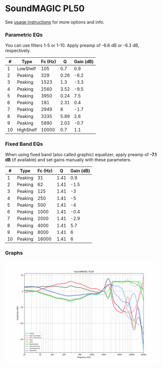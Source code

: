 # SoundMAGIC PL50
See [usage instructions](https://github.com/jaakkopasanen/AutoEq#usage) for more options and info.

### Parametric EQs
You can use filters 1-5 or 1-10. Apply preamp of -6.6 dB or -6.3 dB, respectively.

|   # | Type      |   Fc (Hz) |    Q |   Gain (dB) |
|-----|-----------|-----------|------|-------------|
|   1 | LowShelf  |       105 | 0.7  |         0.9 |
|   2 | Peaking   |       329 | 0.26 |        -6.2 |
|   3 | Peaking   |      1523 | 1.3  |        -3.3 |
|   4 | Peaking   |      2560 | 3.52 |        -9.5 |
|   5 | Peaking   |      3950 | 0.24 |         7.5 |
|   6 | Peaking   |       181 | 2.31 |         0.4 |
|   7 | Peaking   |      2949 | 6    |        -1.7 |
|   8 | Peaking   |      3335 | 5.89 |         2.6 |
|   9 | Peaking   |      5890 | 2.03 |        -0.7 |
|  10 | HighShelf |     10000 | 0.7  |         1.1 |

### Fixed Band EQs
When using fixed band (also called graphic) equalizer, apply preamp of **-7.1 dB** (if available) and set gains manually with these parameters.

|   # | Type    |   Fc (Hz) |    Q |   Gain (dB) |
|-----|---------|-----------|------|-------------|
|   1 | Peaking |        31 | 1.41 |         0.9 |
|   2 | Peaking |        62 | 1.41 |        -1.5 |
|   3 | Peaking |       125 | 1.41 |        -3   |
|   4 | Peaking |       250 | 1.41 |        -5   |
|   5 | Peaking |       500 | 1.41 |        -4   |
|   6 | Peaking |      1000 | 1.41 |        -0.4 |
|   7 | Peaking |      2000 | 1.41 |        -2.9 |
|   8 | Peaking |      4000 | 1.41 |         5.7 |
|   9 | Peaking |      8000 | 1.41 |         6   |
|  10 | Peaking |     16000 | 1.41 |         6   |

### Graphs
![](./SoundMAGIC%20PL50.png)
